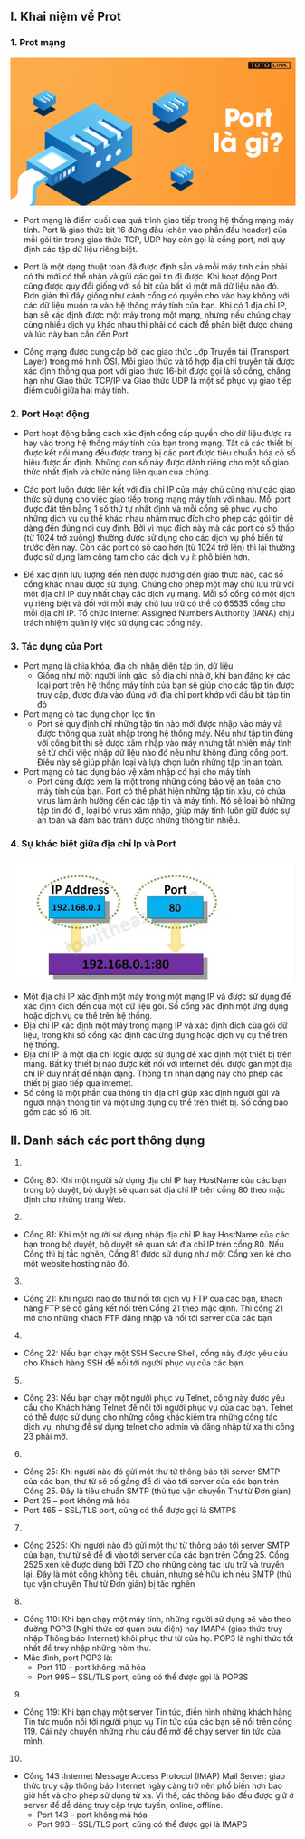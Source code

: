## I. Khai niệm về Prot
### 1. Prot mạng
<img src="../jmg/port1.png">

- Port mạng là điểm cuối của quá trình giao tiếp trong hệ thống mạng máy tính. Port là giao thức bit 16 đứng đầu (chèn vào phần đầu header) của mỗi gói tin trong giao thức TCP, UDP hay còn gọi là cổng port, nơi quy định các tập dữ liệu riêng biệt.

- Port là một dạng thuật toán đã được định sẵn và mỗi máy tính cần phải có thì mới có thể nhận và gửi các gói tin đi được. Khi hoạt động Port cũng được quy đổi giống với số bit của bất kì một mã dữ liệu nào đó. Đơn giản thì đây giống như cánh cổng có quyền cho vào hay không với các dữ liệu muốn ra vào hệ thống máy tính của bạn. Khi có 1 địa chỉ IP, bạn sẽ xác định được một máy trong một mạng, nhưng nếu chúng chạy cùng nhiều dịch vụ khác nhau thì phải có cách để phân biệt được chúng và lúc này bạn cần đến Port
- Cổng mạng được cung cấp bởi các giao thức Lớp Truyền tải (Transport Layer) trong mô hình OSI. Mỗi giao thức và tổ hợp địa chỉ truyền tải được xác định thông qua port với giao thức 16-bit được gọi là số cổng, chẳng hạn như Giao thức TCP/IP và Giao thức UDP là một số phục vụ giao tiếp điểm cuối giữa hai máy tính.


### 2. Port Hoạt động
- Port hoạt động bằng cách xác định cổng cấp quyền cho dữ liệu được ra hay vào trong hệ thống máy tính của bạn trong mạng. Tất cả các thiết bị được kết nối mạng đều được trang bị các port được tiêu chuẩn hóa có số hiệu được ấn định. Những con số này được dành riêng cho một số giao thức nhất định và chức năng liên quan của chúng.
- Các port luôn được liên kết với địa chỉ IP của máy chủ cũng như các giao thức sử dụng cho việc giao tiếp trong mạng máy tính với nhau. Mỗi port được đặt tên bằng 1 số thứ tự nhất định và mỗi cổng sẽ phục vụ cho những dịch vụ cụ thể khác nhau nhằm mục đích cho phép các gói tin dễ dàng đến đúng nơi quy định. Bởi vì mục đích này mà các port có số thấp (từ 1024 trở xuống) thường được sử dụng cho các dịch vụ phổ biến từ trước đến nay. Còn các port có số cao hơn (từ 1024 trở lên) thì lại thường được sử dụng làm cổng tạm cho các dịch vụ ít phổ biến hơn.

- Để xác định lưu lượng đến nên được hướng đến giao thức nào, các số cổng khác nhau được sử dụng. Chúng cho phép một máy chủ lưu trữ với một địa chỉ IP duy nhất chạy các dịch vụ mạng. Mỗi số cổng có một dịch vụ riêng biệt và đối với mỗi máy chủ lưu trữ có thể có 65535 cổng cho mỗi địa chỉ IP. Tổ chức Internet Assigned Numbers Authority (IANA) chịu trách nhiệm quản lý việc sử dụng các cổng này.

### 3. Tác dụng của Port
- Port mạng là chìa khóa, địa chỉ nhận diện tập tin, dữ liệu 
    + Giống như một người lính gác, số địa chỉ nhà ở, khi bạn đăng ký các loại port trên hệ thống máy tính của bạn sẽ giúp cho các tập tin được truy cập, được đưa vào đúng với địa chỉ port khớp với đầu bit tập tin đó
- Port mạng có tác dụng chọn lọc tin 
    + Port sẽ quy định chỉ những tập tin nào mới được nhập vào máy và được thông qua xuất nhập trong hệ thống máy. Nếu như tập tin đúng với cổng bit thì sẽ được xâm nhập vào máy nhưng tất nhiên máy tính sẽ từ chối việc nhập dữ liệu nào đó nếu như không đúng cổng port. Điều này sẽ giúp phân loại và lựa chọn luôn những tập tin an toàn.
- Port mạng có tác dụng bảo vệ xâm nhập có hại cho máy tính
    +  Port cũng được xem là một trong những cổng bảo vệ an toàn cho máy tính của bạn. Port có thể phát hiện những tập tin xấu, có chứa virus làm ảnh hưởng đến các tập tin và máy tính. Nó sẽ loại bỏ những tập tin đó đi, loại bỏ virus xâm nhập, giúp máy tính luôn giữ được sự an toàn và đảm bảo tránh được những thông tin nhiễu.
### 4. Sự khác biệt giữa địa chỉ Ip và Port 
<img src="../jmg/port2.png">

- Một địa chỉ IP xác định một máy trong một mạng IP và được sử dụng để xác định đích đến của một dữ liệu gói. Số cổng xác định một ứng dụng hoặc dịch vụ cụ thể trên hệ thống.
- Địa chỉ IP xác định một máy trong mạng IP và xác định đích của gói dữ liệu, trong khi số cổng xác định các ứng dụng hoặc dịch vụ cụ thể trên hệ thống.
- Địa chỉ IP là một địa chỉ logic được sử dụng để xác định một thiết bị trên mạng. Bất kỳ thiết bị nào được kết nối với internet đều được gán một địa chỉ IP duy nhất để nhận dạng. Thông tin nhận dạng này cho phép các thiết bị giao tiếp qua internet.
- Số cổng là một phần của thông tin địa chỉ giúp xác định người gửi và người nhận thông tin và một ứng dụng cụ thể trên thiết bị. Số cổng bao gồm các số 16 bit.

## II. Danh sách các port thông dụng 
1. 
- Cổng 80: Khi một người sử dụng địa chỉ IP hay HostName của các bạn trong bộ duyệt, bộ duyệt sẽ quan sát địa chỉ IP trên cổng 80 theo mặc định cho những trang Web.

2. 
- Cổng 81: Khi một người sử dụng nhập địa chỉ IP hay HostName của các bạn trong bộ duyệt, bộ duyệt sẽ quan sát địa chỉ IP trên cổng 80. Nếu Cổng thì bị tắc nghẽn, Cổng 81 được sử dụng như một Cổng xen kẽ cho một website hosting nào đó.

3. 
- Cổng 21: Khi người nào đó thử nối tới dịch vụ FTP của các bạn, khách hàng FTP sẽ cố gắng kết nối trên Cổng 21 theo mặc định. Thì cổng 21 mở cho những khách FTP đăng nhập và nối tới server của các bạn

4. 
- Cổng 22: Nếu bạn chạy một SSH Secure Shell, cổng này được yêu cầu cho Khách hàng SSH để nối tới người phục vụ của các bạn.

5. 
- Cổng 23: Nếu bạn chạy một người phục vụ Telnet, cổng này được yêu cầu cho Khách hàng Telnet để nối tới người phục vụ của các bạn. Telnet có thể được sử dụng cho những cổng khác kiểm tra những công tác dịch vụ, nhưng để sử dụng telnet cho admin và đăng nhập từ xa thì cổng 23 phải mở.

6. 
- Cổng 25: Khi người nào đó gửi một thư từ thông báo tới server SMTP của các bạn, thư từ sẽ cố gắng để đi vào tới server của các bạn trên Cổng 25. Đây là tiêu chuẩn SMTP (thủ tục vận chuyển Thư từ Đơn giản)
- Port 25 – port không mã hóa
- Port 465 – SSL/TLS port, cũng có thể được gọi là SMTPS

7. 
- Cổng 2525: Khi người nào đó gửi một thư từ thông báo tới server SMTP của bạn, thư từ sẽ để đi vào tới server của các bạn trên Cổng 25. Cổng 2525 xen kẽ được dùng bởi TZO cho những công tác lưu trữ và truyền lại. Đây là một cổng không tiêu chuẩn, nhưng sẻ hữu ích nếu SMTP (thủ tục vận chuyển Thư từ Đơn giản) bị tắc nghẽn

8. 
- Cổng 110: Khi bạn chạy một máy tính, những người sử dụng sẽ vào theo đường POP3 (Nghi thức cơ quan bưu điện) hay IMAP4 (giao thức truy nhập Thông báo Internet) khôi phục thư từ của họ. POP3 là nghi thức tốt nhất để truy nhập những hòm thư.
-  Mặc đình, port POP3 là:
    + Port 110 – port không mã hóa
    + Port 995 – SSL/TLS port, cũng có thể được gọi là POP3S

9. 
- Cổng 119: Khi bạn chạy một server Tin tức, điển hình những khách hàng Tin tức muốn nối tới người phục vụ Tin tức của các bạn sẽ nối trên cổng 119. Cái này chuyển những nhu cầu để mở để chạy server tin tức của mình.
10. 
- Cổng 143 :Internet Message Access Protocol (IMAP) Mail Server: giao thức truy cập thông báo Internet ngày càng trở nên phổ biến hơn bao giờ hết và cho phép sử dụng từ xa. Vì thế, các thông báo đều được giữ ở server để dễ dàng truy cập trực tuyến, online, offline.
    + Port 143 – port không mã hóa
    + Port 993 – SSL/TLS port, cũng có thể được gọi là IMAPS
